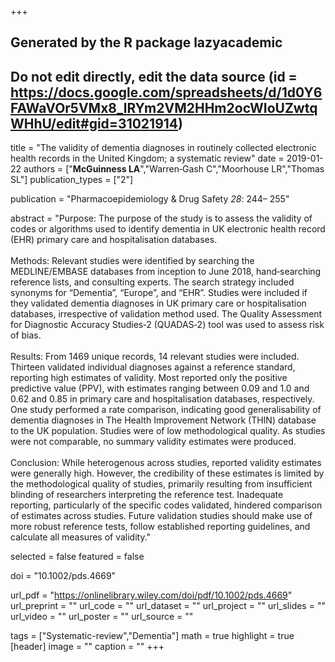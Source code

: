 +++
## Generated by the R package lazyacademic
## Do not edit directly, edit the data source (id = https://docs.google.com/spreadsheets/d/1d0Y6FAWaVOr5VMx8_lRYm2VM2HHm2ocWIoUZwtqWHhU/edit#gid=31021914)

title = "The validity of dementia diagnoses in routinely collected electronic health records in the United Kingdom; a systematic review"
date = 2019-01-22
authors = ["**McGuinness LA**","Warren‐Gash C","Moorhouse LR","Thomas SL"]
publication_types = ["2"]

publication = "Pharmacoepidemiology & Drug Safety *28*: 244– 255"

abstract = "Purpose: The purpose of the study is to assess the validity of codes or algorithms used to identify dementia in UK electronic health record (EHR) primary care and hospitalisation databases. <br><br> Methods: Relevant studies were identified by searching the MEDLINE/EMBASE databases from inception to June 2018, hand‐searching reference lists, and consulting experts. The search strategy included synonyms for “Dementia”, “Europe”, and “EHR”. Studies were included if they validated dementia diagnoses in UK primary care or hospitalisation databases, irrespective of validation method used. The Quality Assessment for Diagnostic Accuracy Studies‐2 (QUADAS‐2) tool was used to assess risk of bias. <br><br> Results: From 1469 unique records, 14 relevant studies were included. Thirteen validated individual diagnoses against a reference standard, reporting high estimates of validity. Most reported only the positive predictive value (PPV), with estimates ranging between 0.09 and 1.0 and 0.62 and 0.85 in primary care and hospitalisation databases, respectively. One study performed a rate comparison, indicating good generalisability of dementia diagnoses in The Health Improvement Network (THIN) database to the UK population. Studies were of low methodological quality. As studies were not comparable, no summary validity estimates were produced. <br><br>Conclusion: While heterogenous across studies, reported validity estimates were generally high. However, the credibility of these estimates is limited by the methodological quality of studies, primarily resulting from insufficient blinding of researchers interpreting the reference test. Inadequate reporting, particularly of the specific codes validated, hindered comparison of estimates across studies. Future validation studies should make use of more robust reference tests, follow established reporting guidelines, and calculate all measures of validity."

selected = false
featured = false

doi = "10.1002/pds.4669"

url_pdf = "https://onlinelibrary.wiley.com/doi/pdf/10.1002/pds.4669"
url_preprint = ""
url_code = ""
url_dataset = ""
url_project = ""
url_slides = ""
url_video = ""
url_poster = ""
url_source = ""

tags = ["Systematic-review","Dementia"]
math = true
highlight = true
[header]
image = ""
caption = ""
+++
